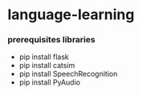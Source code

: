 # language-learning

### prerequisites libraries

- pip install flask
- pip install catsim
- pip install SpeechRecognition
- pip install PyAudio

